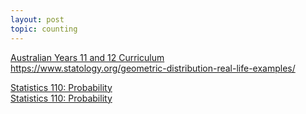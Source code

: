 ```yaml
---
layout: post
topic: counting
---
```

<a href="https://www.amsi.org.au/ESA_Senior_Years/seniors_years.html" target="_blank">Australian Years 11 and 12 Curriculum</a>  
<a href="https://www.statology.org/geometric-distribution-real-life-examples/" target="_blank">https://www.statology.org/geometric-distribution-real-life-examples/</a>  
  

<a href="https://projects.iq.harvard.edu/stat110/home" target="_blank">Statistics 110: Probability</a>   
<a href="https://projects.iq.harvard.edu/stat110/home" target="_blank">Statistics 110: Probability</a>  
 




<!--a href="https://www.w3schools.com/" target="_blank">Visit W3Schools!</a-->
<!--https://narkive.com/5dpqQgt3:2.571.143-->